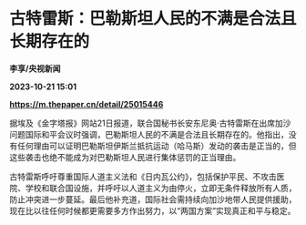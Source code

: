 # 古特雷斯：巴勒斯坦人民的不满是合法且长期存在的
**李享/央视新闻**

**2023-10-21 15:01**

**https://m.thepaper.cn/detail/25015446**

据埃及《金字塔报》网站21日报道，联合国秘书长安东尼奥·古特雷斯在出席加沙问题国际和平会议时强调，巴勒斯坦人民的不满是合法且长期存在的。他指出，没有任何理由可以证明巴勒斯坦伊斯兰抵抗运动（哈马斯）发动的袭击是正当的，但这些袭击也绝不能成为对巴勒斯坦人民进行集体惩罚的正当理由。

古特雷斯呼吁尊重国际人道主义法和《日内瓦公约》，包括保护平民、不攻击医院、学校和联合国设施，并呼吁以人道主义为由停火，立即无条件释放所有人质，防止冲突进一步蔓延。最后他补充道，国际社会需持续向加沙地带人民提供援助，现在比以往任何时候都更需要多方作出努力，以“两国方案”实现真正和平与稳定。